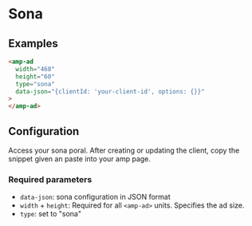<!---
Copyright 2020 The AMP HTML Authors. All Rights Reserved.

Licensed under the Apache License, Version 2.0 (the "License");
you may not use this file except in compliance with the License.
You may obtain a copy of the License at

      http://www.apache.org/licenses/LICENSE-2.0

Unless required by applicable law or agreed to in writing, software
distributed under the License is distributed on an "AS-IS" BASIS,
WITHOUT WARRANTIES OR CONDITIONS OF ANY KIND, either express or implied.
See the License for the specific language governing permissions and
limitations under the License.
-->

# Sona

## Examples

```html
<amp-ad
  width="468"
  height="60"
  type="sona"
  data-json="{clientId: 'your-client-id', options: {}}"
>
</amp-ad>
```

## Configuration

Access your sona poral. After creating or updating the client, copy the snippet given an paste into your amp page.

### Required parameters

- `data-json`: sona configuration in JSON format
- `width` + `height`: Required for all `<amp-ad>` units. Specifies the ad size.
- `type`: set to "sona"
